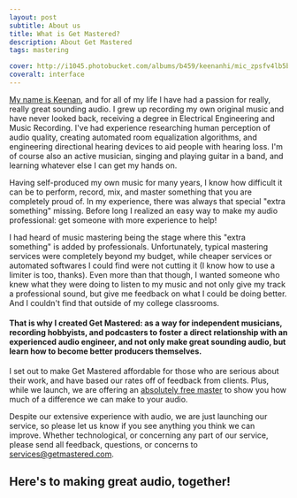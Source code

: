 ```yaml
---
layout: post
subtitle: About us
title: What is Get Mastered?
description: About Get Mastered
tags: mastering

cover: http://i1045.photobucket.com/albums/b459/keenanhi/mic_zpsfv4lb5bd.jpg
coveralt: interface
---
```


[My name is Keenan](/blog/about/Who-We-Are/), and for all of my life I have had a passion for really, really great sounding audio. I grew up recording my own original music and have never looked back, receiving a degree in Electrical Engineering and Music Recording. I've had experience researching human perception of audio quality, creating automated room equalization algorithms, and engineering directional hearing devices to aid people with hearing loss. I'm of course also an active musician, singing and playing guitar in a band, and learning whatever else I can get my hands on.

Having self-produced my own music for many years, I know how difficult it can be to perform, record, mix, and master something that you are completely proud of. In my experience, there was always that special "extra something" missing. Before long I realized an easy way to make my audio professional: get someone with more experience to help!

I had heard of music mastering being the stage where this "extra something" is added by professionals. Unfortunately, typical mastering services were completely beyond my budget, while cheaper services or automated softwares I could find were not cutting it (I know how to use a limiter is too, thanks). Even more than that though, I wanted someone who knew what they were doing to listen to my music and not only give my track a professional sound, but give me feedback on what I could be doing better. And I couldn't find that outside of my college classrooms.

#### That is why I created Get Mastered: as a way for independent musicians, recording hobbyists, and podcasters to foster a direct relationship with an experienced audio engineer, and not only make great sounding audio, but learn how to become better producers themselves.

I set out to make Get Mastered affordable for those who are serious about their work, and have based our rates off of feedback from clients. Plus, while we launch, we are offering an [absolutely free master](/) to show you how much of a difference we can make to your audio.

Despite our extensive experience with audio, we are just launching our service, so please let us know if you see anything you think we can improve. Whether technological, or concerning any part of our service, please send all feedback, questions, or concerns to <a href="mailto:services@getmastered.com?Subject=Feedback" target="_top">services@getmastered.com</a>.

## Here's to making great audio, together!
